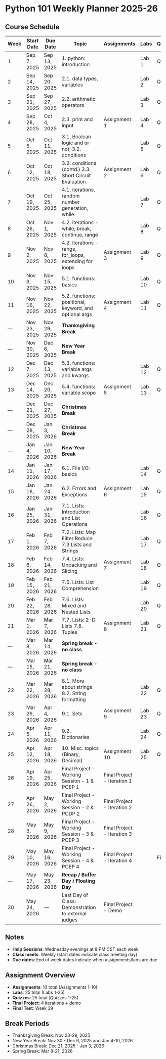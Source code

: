 # Python 101 Weekly Planner 2025-26

## Course Schedule

| Week | Start Date | Due Date | Topic | Assignments | Labs | Quizzes/Tests |
|------|------------|----------|-------|-------------|------|---------------|
| 1 | Sep 7, 2025 | Sep 13, 2025 | 1. python: introduction | | Lab 1 | Quiz 1 |
| 2 | Sep 14, 2025 | Sep 20, 2025 | 2.1. data types, variables | | Lab 2 | Quiz 2 |
| 3 | Sep 21, 2025 | Sep 27, 2025 | 2.2. arithmetic operators | | Lab 3 | Quiz 3 |
| 4 | Sep 28, 2025 | Oct 4, 2025 | 2.3. print and input | Assignment 1 | Lab 4 | Quiz 4 |
| 5 | Oct 5, 2025 | Oct 11, 2025 | 3.1. Boolean logic and or not; 3.2. conditions | | Lab 5 | Quiz 5 |
| 6 | Oct 12, 2025 | Oct 18, 2025 | 3.2. conditions (contd.) 3.3. Short Circuit Evaluation | Assignment 2 | Lab 6 | Quiz 6 |
| 7 | Oct 19, 2025 | Oct 25, 2025 | 4.1. iterations, random number generation, while | | Lab 7 | Quiz 7 |
| 8 | Oct 26, 2025 | Nov 1, 2025 | 4.2. iterations - while, break, continue, range | | Lab 8 | Quiz 8 |
| 9 | Nov 2, 2025 | Nov 8, 2025 | 4.2. iterations - range, for_loops, extending for loops | Assignment 3 | Lab 9 | Quiz 9 |
| 10 | Nov 9, 2025 | Nov 15, 2025 | 5.1. functions: basics | | Lab 10 | Quiz 10 |
| 11 | Nov 16, 2025 | Nov 22, 2025 | 5.2. functions: positional, keyword, and optional args | Assignment 4 | Lab 11 | Quiz 11 |
| — | Nov 23, 2025 | Nov 29, 2025 | **Thanksgiving Break** | | | |
| — | Nov 30, 2025 | Dec 6, 2025 | **New Year Break** | | | |
| 12 | Dec 7, 2025 | Dec 13, 2025 | 5.3. functions: variable args and kwargs | | Lab 12 | Quiz 12 |
| 13 | Dec 14, 2025 | Dec 20, 2025 | 5.4. functions: variable scope | Assignment 5 | Lab 13 | Quiz 13 |
| — | Dec 21, 2025 | Dec 27, 2025 | **Christmas Break** | | | |
| — | Dec 28, 2025 | Jan 3, 2026 | **Christmas Break** | | | |
| — | Jan 4, 2026 | Jan 10, 2026 | **New Year Break** | | | |
| 14 | Jan 11, 2026 | Jan 17, 2026 | 6.1. File I/O: basics | | Lab 14 | Quiz 14 |
| 15 | Jan 18, 2026 | Jan 24, 2026 | 6.2. Errors and Exceptions | Assignment 6 | Lab 15 | Quiz 15 |
| 16 | Jan 25, 2026 | Jan 31, 2026 | 7.1. Lists: Introduction and List Operations | | Lab 16 | Quiz 16 |
| 17 | Feb 1, 2026 | Feb 7, 2026 | 7.2. Lists: Map Filter Reduce 7.3 Lists and Strings | | Lab 17 | Quiz 17 |
| 18 | Feb 8, 2026 | Feb 14, 2026 | 7.4. Lists: Unpacking and Slicing | Assignment 7 | Lab 18 | Quiz 18 |
| 19 | Feb 15, 2026 | Feb 21, 2026 | 7.5. Lists: List Comprehension | | Lab 19 | Quiz 19 |
| 20 | Feb 22, 2026 | Feb 28, 2026 | 7.6. Lists: Mixed and Nested Lists | | Lab 20 | Quiz 20 |
| 21 | Mar 1, 2026 | Mar 7, 2026 | 7.7. Lists: 2-D Lists 7.8. Tuples | Assignment 8 | Lab 21 | Quiz 21 |
| — | Mar 8, 2026 | Mar 14, 2026 | **Spring break - no class** | | | |
| — | Mar 15, 2026 | Mar 21, 2026 | **Spring break - no class** | | | |
| 22 | Mar 22, 2026 | Mar 28, 2026 | 8.1. More about strings 8.2. String formatting | | Lab 22 | Quiz 22 |
| 23 | Mar 29, 2026 | Apr 4, 2026 | 9.1. Sets | Assignment 9 | Lab 23 | Quiz 23 |
| 24 | Apr 5, 2026 | Apr 11, 2026 | 9.2. Dictionaries | | Lab 24 | Quiz 24 |
| 25 | Apr 12, 2026 | Apr 18, 2026 | 10. Misc. topics (Binary, Decimal) | Assignment 10 | Lab 25 | Quiz 25 |
| 26 | Apr 19, 2026 | Apr 25, 2026 | Final Project - Working Session - 1 & PCEP 1 | Final Project - Iteration 1 | | |
| 27 | Apr 26, 2026 | May 2, 2026 | Final Project - Working Session - 2 & PCDP 2 | Final Project - Iteration 2 | | |
| 28 | May 3, 2026 | May 9, 2026 | Final Project - Working Session - 3 & PCEP 3 | Final Project - Iteration 3 | | |
| 29 | May 10, 2026 | May 16, 2026 | Final Project - Working Session - 4 & PCEP 4 | Final Project - Iteration 4 | | Final Test |
| — | May 17, 2026 | May 23, 2026 | **Recap / Buffer Day / Floating Day** | | | |
| 30 | May 24, 2026 | — | Last Day of Class: Demonstration to external judges | Final Project - Demo | | |

## Notes

- **Help Sessions**: Wednesday evenings at 8 PM CST each week
- **Class meets**: Weekly (start dates indicate class meeting day)
- **Due dates**: End of week dates indicate when assignments/labs are due

## Assignment Overview

- **Assignments**: 10 total (Assignments 1-10)
- **Labs**: 25 total (Labs 1-25)
- **Quizzes**: 25 total (Quizzes 1-25)
- **Final Project**: 4 iterations + demo
- **Final Test**: Week 29

## Break Periods

- Thanksgiving Break: Nov 23-29, 2025
- New Year Break: Nov 30 - Dec 6, 2025 and Jan 4-10, 2026
- Christmas Break: Dec 21, 2025 - Jan 3, 2026
- Spring Break: Mar 8-21, 2026
